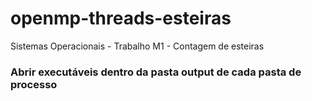 # openmp-threads-esteiras
Sistemas Operacionais - Trabalho M1 - Contagem de esteiras

### Abrir executáveis dentro da pasta output de cada pasta de processo